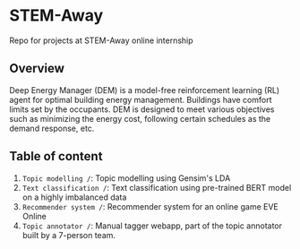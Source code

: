 # STEM-Away
Repo for projects at STEM-Away online internship
## Overview
Deep Energy Manager (DEM) is a model-free reinforcement learning (RL) agent for optimal building energy management. Buildings have comfort limits set by the occupants. DEM is designed to meet various objectives such as minimizing the energy cost, following certain schedules as the demand response, etc.
## Table of content
1. `Topic modelling /`: Topic modelling using Gensim's LDA
2. `Text classification /`: Text classification using pre-trained BERT model on a highly imbalanced data
3. `Recommender system /`: Recommender system for an online game EVE Online
4. `Topic annotator /`: Manual tagger webapp, part of the topic annotator built by a 7-person team.
